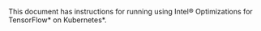 <!-- 10. Description -->

This document has instructions for running <model name> <precision> <mode> using
Intel® Optimizations for TensorFlow* on Kubernetes*.


